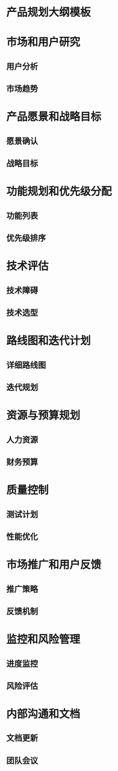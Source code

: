# 产品规划大纲模板

# 市场和用户研究

## 用户分析

## 市场趋势

# 产品愿景和战略目标

## 愿景确认

## 战略目标

# 功能规划和优先级分配

## 功能列表

## 优先级排序

# 技术评估

## 技术障碍

## 技术选型

# 路线图和迭代计划

## 详细路线图

## 迭代规划

# 资源与预算规划

## 人力资源

## 财务预算

# 质量控制

## 测试计划

## 性能优化

# 市场推广和用户反馈

## 推广策略

## 反馈机制

# 监控和风险管理

## 进度监控

## 风险评估

# 内部沟通和文档

## 文档更新

## 团队会议
